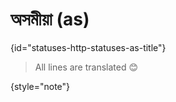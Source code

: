 # অসমীয়া (as)
{id="statuses-http-statuses-as-title"}


> All lines are translated 😊
>
{style="note"}
